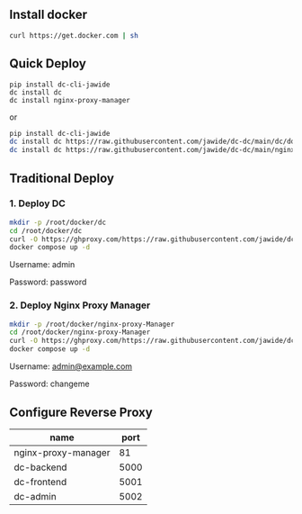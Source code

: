 ## Install docker

```bash
curl https://get.docker.com | sh
```



## Quick Deploy

```
pip install dc-cli-jawide
dc install dc
dc install nginx-proxy-manager
```

or

```bash
pip install dc-cli-jawide
dc install dc https://raw.githubusercontent.com/jawide/dc-dc/main/dc/docker-compose.yml
dc install dc https://raw.githubusercontent.com/jawide/dc-dc/main/nginx-proxy-manager/docker-compose.yml
```



## Traditional Deploy

### 1. Deploy DC

```bash
mkdir -p /root/docker/dc
cd /root/docker/dc
curl -O https://ghproxy.com/https://raw.githubusercontent.com/jawide/dc/master/dc/docker-compose.yml
docker compose up -d
```

Username: admin

Password:  password

### 2. Deploy Nginx Proxy Manager

```bash
mkdir -p /root/docker/nginx-proxy-Manager
cd /root/docker/nginx-proxy-Manager
curl -O https://ghproxy.com/https://raw.githubusercontent.com/jawide/dc/master/nginx-proxy-manager/docker-compose.yml
docker compose up -d
```

Username: admin@example.com

Password: changeme

## Configure Reverse Proxy

| name                | port |
| ------------------- | ---- |
| nginx-proxy-manager | 81   |
| dc-backend          | 5000 |
| dc-frontend         | 5001 |
| dc-admin            | 5002 |

